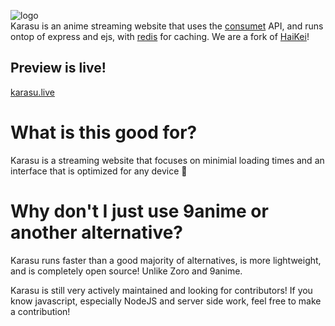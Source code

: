 ![logo](https://cdn.discordapp.com/attachments/1062512166986580038/1076241674038149221/logo.png)<br>
Karasu is an anime streaming website that uses the [consumet](https://github.com/consumet/api.consumet.org) API, and runs ontop of express and ejs, with [redis](https://redis.io/) for caching. We are a fork of [HaiKei](https://haikei.xyz)!

## Preview is live!
[karasu.live](https://karasu.live)

# What is this good for? 
Karasu is a streaming website that focuses on minimial loading times and an interface that is optimized for any device 🚀

# Why don't I just use 9anime or another alternative?

Karasu runs faster than a good majority of alternatives, is more lightweight, and is completely open source! Unlike Zoro and 9anime.

Karasu is still very actively maintained and looking for contributors! If you know javascript, especially NodeJS and server side work, feel free to make a contribution!


